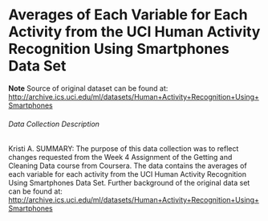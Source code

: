 # Averages of Each Variable for Each Activity from the UCI Human Activity Recognition Using Smartphones Data Set

**Note** Source of original dataset can be found at:
http://archive.ics.uci.edu/ml/datasets/Human+Activity+Recognition+Using+Smartphones

###### Data Collection Description
Kristi A.
SUMMARY: The purpose of this data collection was to reflect changes requested
from the Week 4 Assignment of the Getting and Cleaning Data course from
Coursera. The data contains the averages of each variable for each activity
from the UCI Human Activity Recognition Using Smartphones Data Set. Further
background of the original data set can be found at:
http://archive.ics.uci.edu/ml/datasets/Human+Activity+Recognition+Using+Smartphones
